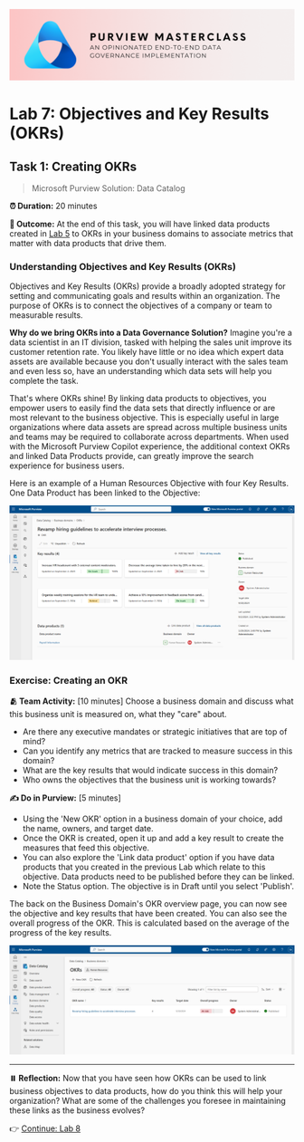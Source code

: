 ![Banner](./assets/banner.png)

# Lab 7: Objectives and Key Results (OKRs)

## Task 1: Creating OKRs

> Microsoft Purview Solution: Data Catalog

**⏰ Duration:** 20 minutes

**🎯 Outcome:** At the end of this task, you will have linked data products created in [Lab 5](/Lab-05.md) to OKRs in your business domains to associate metrics that matter with data products that drive them.

### Understanding Objectives and Key Results (OKRs)

Objectives and Key Results (OKRs) provide a broadly adopted strategy for setting and communicating goals and results within an organization. The purpose of OKRs is to connect the objectives of a company or team to measurable results.

**Why do we bring OKRs into a Data Governance Solution?** Imagine you're a data scientist in an IT division, tasked with helping the sales unit improve its customer retention rate. You likely have little or no idea which expert data assets are available because you don't usually interact with the sales team and even less so, have an understanding which data sets will help you complete the task.

That's where OKRs shine! By linking data products to objectives, you empower users to easily find the data sets that directly influence or are most relevant to the business objective. This is especially useful in large organizations where data assets are spread across multiple business units and teams may be required to collaborate across departments. When used with the Microsoft Purview Copilot experience, the additional context OKRs and linked Data Products provide, can greatly improve the search experience for business users.

Here is an example of a Human Resources Objective with four Key Results. One Data Product has been linked to the Objective:

![Example OKR](/assets/okr-overview.png)

### Exercise: Creating an OKR

**🫂 Team Activity:** [10 minutes] Choose a business domain and discuss what this business unit is measured on, what they "care" about.

- Are there any executive mandates or strategic initiatives that are top of mind?
- Can you identify any metrics that are tracked to measure success in this domain?
- What are the key results that would indicate success in this domain?
- Who owns the objectives that the business unit is working towards?

**✍️ Do in Purview:** [5 minutes]

- Using the 'New OKR' option in a business domain of your choice, add the name, owners, and target date.
- Once the OKR is created, open it up and add a key result to create the measures that feed this objective.
- You can also explore the 'Link data product' option if you have data products that you created in the previous Lab which relate to this objective. Data products need to be published before they can be linked.
- Note the Status option. The objective is in Draft until you select 'Publish'.

The back on the Business Domain's OKR overview page, you can now see the objective and key results that have been created. You can also see the overall progress of the OKR. This is calculated based on the average of the progress of the key results.

![OKR Overall Progress](./assets/business-domain-okr-list.png)

---

**⏸️ Reflection:** Now that you have seen how OKRs can be used to link business objectives to data products, how do you think this will help your organization? What are some of the challenges you foresee in maintaining these links as the business evolves?

👉 [Continue: Lab 8](./Lab-08%20-%20Data%20Quality%20Management.md)
